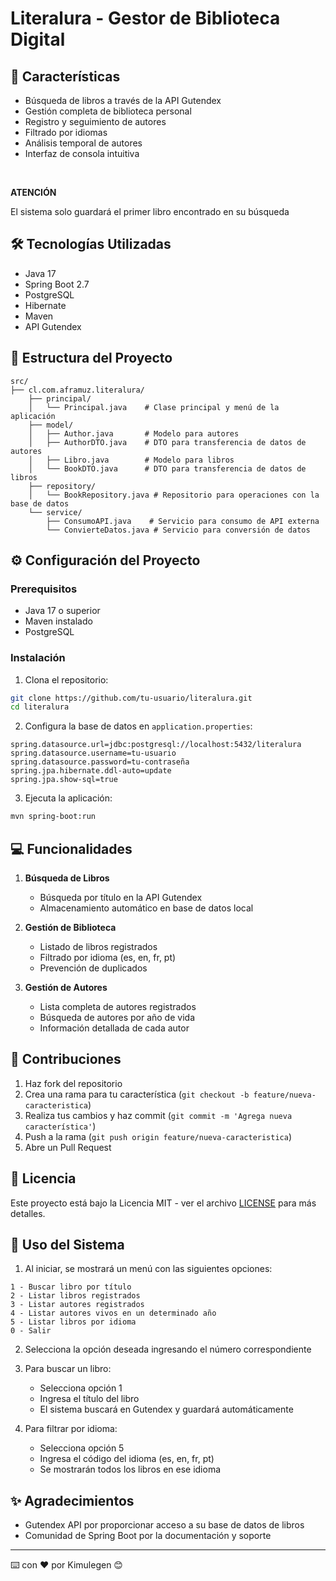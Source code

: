 # Literalura - Gestor de Biblioteca Digital

## 🚀 Características

- Búsqueda de libros a través de la API Gutendex
- Gestión completa de biblioteca personal
- Registro y seguimiento de autores
- Filtrado por idiomas
- Análisis temporal de autores
- Interfaz de consola intuitiva

</br>

**ATENCIÓN**

El sistema solo guardará el primer libro encontrado en su búsqueda

## 🛠️ Tecnologías Utilizadas

- Java 17
- Spring Boot 2.7
- PostgreSQL
- Hibernate
- Maven
- API Gutendex

## 📁 Estructura del Proyecto

```
src/
├── cl.com.aframuz.literalura/
    ├── principal/
    │   └── Principal.java    # Clase principal y menú de la aplicación
    ├── model/
    │   ├── Author.java       # Modelo para autores
    │   ├── AuthorDTO.java    # DTO para transferencia de datos de autores
    │   ├── Libro.java        # Modelo para libros
    │   └── BookDTO.java      # DTO para transferencia de datos de libros
    ├── repository/
    │   └── BookRepository.java # Repositorio para operaciones con la base de datos
    └── service/
        ├── ConsumoAPI.java    # Servicio para consumo de API externa
        └── ConvierteDatos.java # Servicio para conversión de datos
```

## ⚙️ Configuración del Proyecto

### Prerequisitos

- Java 17 o superior
- Maven instalado
- PostgreSQL

### Instalación

1. Clona el repositorio:
```bash
git clone https://github.com/tu-usuario/literalura.git
cd literalura
```

2. Configura la base de datos en `application.properties`:
```properties
spring.datasource.url=jdbc:postgresql://localhost:5432/literalura
spring.datasource.username=tu-usuario
spring.datasource.password=tu-contraseña
spring.jpa.hibernate.ddl-auto=update
spring.jpa.show-sql=true
```

3. Ejecuta la aplicación:
```bash
mvn spring-boot:run
```

## 💻 Funcionalidades

1. **Búsqueda de Libros**
   - Búsqueda por título en la API Gutendex
   - Almacenamiento automático en base de datos local

2. **Gestión de Biblioteca**
   - Listado de libros registrados
   - Filtrado por idioma (es, en, fr, pt)
   - Prevención de duplicados

3. **Gestión de Autores**
   - Lista completa de autores registrados
   - Búsqueda de autores por año de vida
   - Información detallada de cada autor

## 🤝 Contribuciones

1. Haz fork del repositorio
2. Crea una rama para tu característica (`git checkout -b feature/nueva-caracteristica`)
3. Realiza tus cambios y haz commit (`git commit -m 'Agrega nueva característica'`)
4. Push a la rama (`git push origin feature/nueva-caracteristica`)
5. Abre un Pull Request

## 📝 Licencia

Este proyecto está bajo la Licencia MIT - ver el archivo [LICENSE](LICENSE) para más detalles.

## 🎯 Uso del Sistema

1. Al iniciar, se mostrará un menú con las siguientes opciones:
```
1 - Buscar libro por título
2 - Listar libros registrados
3 - Listar autores registrados
4 - Listar autores vivos en un determinado año
5 - Listar libros por idioma
0 - Salir
```

2. Selecciona la opción deseada ingresando el número correspondiente

3. Para buscar un libro:
   - Selecciona opción 1
   - Ingresa el título del libro
   - El sistema buscará en Gutendex y guardará automáticamente

4. Para filtrar por idioma:
   - Selecciona opción 5
   - Ingresa el código del idioma (es, en, fr, pt)
   - Se mostrarán todos los libros en ese idioma

## ✨ Agradecimientos

- Gutendex API por proporcionar acceso a su base de datos de libros
- Comunidad de Spring Boot por la documentación y soporte

---
⌨️ con ❤️ por Kimulegen 😊